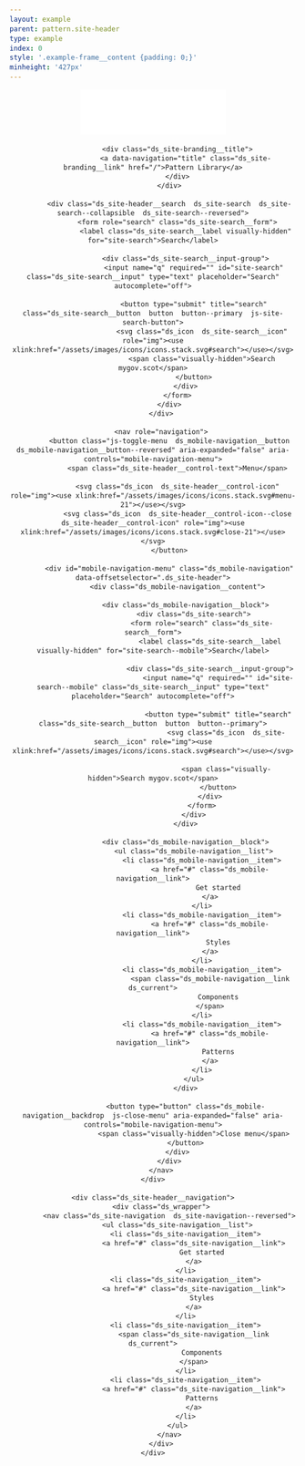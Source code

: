 ```yaml
---
layout: example
parent: pattern.site-header
type: example
index: 0
style: '.example-frame__content {padding: 0;}'
minheight: '427px'
---
```


<header class="ds_site-header  ds_site-header--gradient  ds_site-header--reversed" role="banner">
    <div class="ds_wrapper">
        <div class="ds_site-header__content">
            <div class="ds_site-branding  ds_site-branding--reversed">
                <a data-navigation="logo" class="ds_site-branding__logo  ds_site-branding__link" href="/">
                    <img class="ds_site-branding__logo-image" src="/assets/images/logos/digital-scotland--reversed.svg" alt="Digital Scotland" />
                </a>

                <div class="ds_site-branding__title">
                    <a data-navigation="title" class="ds_site-branding__link" href="/">Pattern Library</a>
                </div>
            </div>

            <div class="ds_site-header__search  ds_site-search  ds_site-search--collapsible  ds_site-search--reversed">
                <form role="search" class="ds_site-search__form">
                    <label class="ds_site-search__label visually-hidden" for="site-search">Search</label>

                    <div class="ds_site-search__input-group">
                        <input name="q" required="" id="site-search" class="ds_site-search__input" type="text" placeholder="Search" autocomplete="off">

                        <button type="submit" title="search" class="ds_site-search__button  button  button--primary  js-site-search-button">
                            <svg class="ds_icon  ds_site-search__icon" role="img"><use xlink:href="/assets/images/icons/icons.stack.svg#search"></use></svg>
                            <span class="visually-hidden">Search mygov.scot</span>
                        </button>
                    </div>
                </form>
            </div>
        </div>

        <nav role="navigation">
            <button class="js-toggle-menu  ds_mobile-navigation__button  ds_mobile-navigation__button--reversed" aria-expanded="false" aria-controls="mobile-navigation-menu">
                <span class="ds_site-header__control-text">Menu</span>

                <svg class="ds_icon  ds_site-header__control-icon" role="img"><use xlink:href="/assets/images/icons/icons.stack.svg#menu-21"></use></svg>
                <svg class="ds_icon  ds_site-header__control-icon--close  ds_site-header__control-icon" role="img"><use xlink:href="/assets/images/icons/icons.stack.svg#close-21"></use></svg>
            </button>

            <div id="mobile-navigation-menu" class="ds_mobile-navigation" data-offsetselector=".ds_site-header">
                <div class="ds_mobile-navigation__content">

                    <div class="ds_mobile-navigation__block">
                        <div class="ds_site-search">
                            <form role="search" class="ds_site-search__form">
                                <label class="ds_site-search__label visually-hidden" for="site-search--mobile">Search</label>

                                <div class="ds_site-search__input-group">
                                    <input name="q" required="" id="site-search--mobile" class="ds_site-search__input" type="text" placeholder="Search" autocomplete="off">

                                    <button type="submit" title="search" class="ds_site-search__button  button  button--primary">
                                        <svg class="ds_icon  ds_site-search__icon" role="img"><use xlink:href="/assets/images/icons/icons.stack.svg#search"></use></svg>

                                        <span class="visually-hidden">Search mygov.scot</span>
                                    </button>
                                </div>
                            </form>
                        </div>
                    </div>

                    <div class="ds_mobile-navigation__block">
                        <ul class="ds_mobile-navigation__list">
                            <li class="ds_mobile-navigation__item">
                                <a href="#" class="ds_mobile-navigation__link">
                                    Get started
                                </a>
                            </li>
                            <li class="ds_mobile-navigation__item">
                                <a href="#" class="ds_mobile-navigation__link">
                                    Styles
                                </a>
                            </li>
                            <li class="ds_mobile-navigation__item">
                                <span class="ds_mobile-navigation__link  ds_current">
                                    Components
                                </span>
                            </li>
                            <li class="ds_mobile-navigation__item">
                                <a href="#" class="ds_mobile-navigation__link">
                                    Patterns
                                </a>
                            </li>
                        </ul>
                    </div>

                    <button type="button" class="ds_mobile-navigation__backdrop  js-close-menu" aria-expanded="false" aria-controls="mobile-navigation-menu">
                        <span class="visually-hidden">Close menu</span>
                    </button>
                </div>
            </div>
        </nav>
    </div>

    <div class="ds_site-header__navigation">
        <div class="ds_wrapper">
            <nav class="ds_site-navigation  ds_site-navigation--reversed">
                <ul class="ds_site-navigation__list">
                    <li class="ds_site-navigation__item">
                        <a href="#" class="ds_site-navigation__link">
                            Get started
                        </a>
                    </li>
                    <li class="ds_site-navigation__item">
                        <a href="#" class="ds_site-navigation__link">
                            Styles
                        </a>
                    </li>
                    <li class="ds_site-navigation__item">
                        <span class="ds_site-navigation__link  ds_current">
                            Components
                        </span>
                    </li>
                    <li class="ds_site-navigation__item">
                        <a href="#" class="ds_site-navigation__link">
                            Patterns
                        </a>
                    </li>
                </ul>
            </nav>
        </div>
    </div>
</header>
